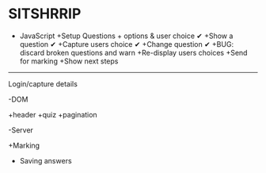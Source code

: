 # SITSHRRIP

- JavaScript
+Setup Questions + options & user choice ✔
+Show a question ✔
+Capture users choice ✔
+Change question ✔
+BUG: discard broken questions and warn
+Re-display users choices
+Send for marking
+Show next steps

-------------------------------

Login/capture details

-DOM


+header
+quiz
+pagination


-Server

+Marking
+ Saving answers
